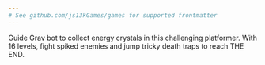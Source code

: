 ```yaml
---
# See github.com/js13kGames/games for supported frontmatter
---
```

Guide Grav bot to collect energy crystals in this challenging platformer. With 16 levels, fight spiked enemies and jump tricky death traps to reach THE END.